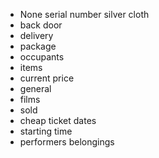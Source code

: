 * None
serial number
silver cloth
* back door
* delivery
* package
* occupants
* items
* current price
* general
* films
* sold
* cheap ticket
dates
* starting time
* performers
belongings
